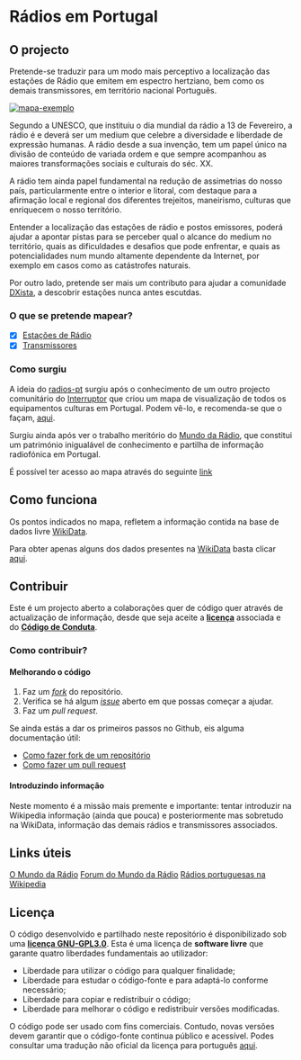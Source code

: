 # Rádios em Portugal

## O projecto

Pretende-se traduzir para um modo mais perceptivo a localização das estações de Rádio que emitem em espectro hertziano, bem como os demais transmissores, em território nacional Português.

[![mapa-exemplo](./assets/screenshots/screenshot-1.png)](https://opedromandrade.github.io/radios-pt/mapa)

Segundo a UNESCO, que instituiu o dia mundial da rádio a 13 de Fevereiro, a rádio é e deverá ser um medium que celebre a diversidade e liberdade de expressão humanas. A rádio desde a sua invenção, tem um papel único na divisão de conteúdo de variada ordem e que sempre acompanhou as maiores transformações sociais e culturais do séc. XX.

A rádio tem ainda papel fundamental na redução de assimetrias do nosso país, particularmente entre o interior e litoral, com destaque para a afirmação local e regional dos diferentes trejeitos, maneirismo, culturas que enriquecem o nosso território.

Entender a localização das estações de rádio e postos emissores, poderá ajudar a apontar pistas para se perceber qual o alcance do medium no território, quais as dificuldades e desafios que pode enfrentar, e quais as potencialidades num mundo altamente dependente da Internet, por exemplo em casos como as catástrofes naturais.

Por outro lado, pretende ser mais um contributo para ajudar a comunidade [DXista](https://pt.wikipedia.org/wiki/DX#Dexismo), a descobrir estações nunca antes escutdas.

### O que se pretende mapear?

- [x] [Estações de Rádio](https://opedromandrade.github.io/radios-pt/mapa?categories=radios)
- [x] [Transmissores](https://opedromandrade.github.io/radios-pt/mapa?categories=transmitter)

### Como surgiu

A ideia do [radios-pt](https://opedromandrade.github.io/radios-pt) surgiu após o conhecimento de um outro projecto comunitário do [Interruptor](https://interruptor.pt/) que criou um mapa de visualização de todos os equipamentos culturas em Portugal. Podem vê-lo, e recomenda-se que o façam, [aqui](https://github.com/InterruptorPt/ate-onde-chega-cultura).

Surgiu ainda após ver o trabalho meritório do [Mundo da Rádio](http://mundodaradio.com/), que constitui um património inigualável de conhecimento e partilha de informação radiofónica em Portugal.

É possível ter acesso ao mapa através do seguinte [link](https://opedromandrade.github.io/radios-pt/mapa)

## Como funciona
Os pontos indicados no mapa, refletem a informação contida na base de dados livre [WikiData](https://www.wikidata.org/).

Para obter apenas alguns dos dados presentes na [WikiData](https://www.wikidata.org/) basta clicar [aqui](https://opedromandrade.github.io/radios-pt/query-exemplo-tabela-wikidata).

## Contribuir

Este é um projecto aberto a colaborações quer de código quer através de actualização de informação, desde que seja aceite a **[licença](LICENSE)** associada e do **[Código de Conduta](code_of_conduct.md)**.

### Como contribuir?

#### Melhorando o código
1. Faz um *[fork](https://github.com/InterruptorPt/ate-onde-chega-cultura/fork)* do repositório.
2. Verifica se há algum *[issue](https://github.com/InterruptorPt/ate-onde-chega-cultura/issues)* aberto em que possas começar a ajudar.
3. Faz um *pull request*.

Se ainda estás a dar os primeiros passos no Github, eis alguma documentação útil:

- [Como fazer fork de um repositório](https://docs.github.com/en/free-pro-team@latest/github/getting-started-with-github/fork-a-repo)
- [Como fazer um pull request](https://docs.github.com/pt/free-pro-team@latest/github/collaborating-with-issues-and-pull-requests/creating-a-pull-request)

#### Introduzindo informação
Neste momento é a missão mais premente e importante: tentar introduzir na Wikipedia informação (ainda que pouca) e posteriormente mas sobretudo na WikiData, informação das demais rádios e transmissores associados.

## Links úteis
[O Mundo da Rádio](http://mundodaradio.com/)
[Forum do Mundo da Rádio](http://www.mundodaradio.org/forum)
[Rádios portuguesas na Wikipedia](https://pt.wikipedia.org/wiki/Categoria:Esta%C3%A7%C3%B5es_de_r%C3%A1dio_de_Portugal)

## Licença

O código desenvolvido e partilhado neste repositório é disponibilizado sob uma **[licença GNU-GPL3.0](LICENSE)**. Esta é uma licença de **software livre** que garante quatro liberdades fundamentais ao utilizador:

- Liberdade para utilizar o código para qualquer finalidade;
- Liberdade para estudar o código-fonte e para adaptá-lo conforme necessário;
- Liberdade para copiar e redistribuir o código;
- Liberdade para melhorar o código e redistribuir versões modificadas.

O código pode ser usado com fins comerciais. Contudo, novas versões devem garantir que o código-fonte continua público e acessível.
Podes consultar uma tradução não oficial da licença para português [aqui](http://licencas.softwarelivre.org/gpl-3.0.pt-br.html).
